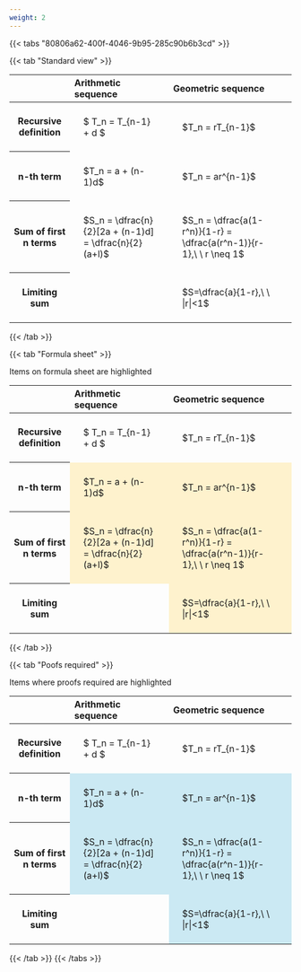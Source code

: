 ```yaml
---
weight: 2
---
```


{{< tabs "80806a62-400f-4046-9b95-285c90b6b3cd" >}}

{{< tab "Standard view" >}}

<style type="text/css">
#T_81424 th.col_heading {
  text-align: left;
  font-size: 1em;
}
#T_81424 td {
  text-align: left;
  font-size: 1em;
  padding: 1.5em;
}
</style>
<table id="T_81424">
  <thead>
    <tr>
      <th class="blank level0" >&nbsp;</th>
      <th id="T_81424_level0_col0" class="col_heading level0 col0" >Arithmetic sequence</th>
      <th id="T_81424_level0_col1" class="col_heading level0 col1" >Geometric sequence</th>
    </tr>
  </thead>
  <tbody>
    <tr>
      <th id="T_81424_level0_row0" class="row_heading level0 row0" >Recursive definition</th>
      <td id="T_81424_row0_col0" class="data row0 col0" >$ T_n = T_{n-1} + d $</td>
      <td id="T_81424_row0_col1" class="data row0 col1" >$T_n = rT_{n-1}$</td>
    </tr>
    <tr>
      <th id="T_81424_level0_row1" class="row_heading level0 row1" >n-th term</th>
      <td id="T_81424_row1_col0" class="data row1 col0" >$T_n = a + (n-1)d$</td>
      <td id="T_81424_row1_col1" class="data row1 col1" >$T_n = ar^{n-1}$</td>
    </tr>
    <tr>
      <th id="T_81424_level0_row2" class="row_heading level0 row2" >Sum of first n terms</th>
      <td id="T_81424_row2_col0" class="data row2 col0" >$S_n = \dfrac{n}{2}[2a + (n-1)d] = \dfrac{n}{2}(a+l)$</td>
      <td id="T_81424_row2_col1" class="data row2 col1" >$S_n = \dfrac{a(1-r^n)}{1-r} = \dfrac{a(r^n-1)}{r-1},\ \  r \neq 1$</td>
    </tr>
    <tr>
      <th id="T_81424_level0_row3" class="row_heading level0 row3" >Limiting sum</th>
      <td id="T_81424_row3_col0" class="data row3 col0" ></td>
      <td id="T_81424_row3_col1" class="data row3 col1" >$S=\dfrac{a}{1-r},\ \ |r|<1$</td>
    </tr>
  </tbody>
</table>
{{< /tab >}}

{{< tab "Formula sheet" >}}

Items on formula sheet are highlighted 
<br>
<style type="text/css">
#T_2a2de th.col_heading {
  text-align: left;
  font-size: 1em;
}
#T_2a2de td {
  text-align: left;
  font-size: 1em;
  padding: 1.5em;
}
#T_2a2de_row0_col0, #T_2a2de_row0_col1, #T_2a2de_row3_col0 {
  background-color: rgba(0,0,0,0);
}
#T_2a2de_row1_col0, #T_2a2de_row1_col1, #T_2a2de_row2_col0, #T_2a2de_row2_col1, #T_2a2de_row3_col1 {
  background-color: rgba(255,194,10, 0.2);
}
</style>
<table id="T_2a2de">
  <thead>
    <tr>
      <th class="blank level0" >&nbsp;</th>
      <th id="T_2a2de_level0_col0" class="col_heading level0 col0" >Arithmetic sequence</th>
      <th id="T_2a2de_level0_col1" class="col_heading level0 col1" >Geometric sequence</th>
    </tr>
  </thead>
  <tbody>
    <tr>
      <th id="T_2a2de_level0_row0" class="row_heading level0 row0" >Recursive definition</th>
      <td id="T_2a2de_row0_col0" class="data row0 col0" >$ T_n = T_{n-1} + d $</td>
      <td id="T_2a2de_row0_col1" class="data row0 col1" >$T_n = rT_{n-1}$</td>
    </tr>
    <tr>
      <th id="T_2a2de_level0_row1" class="row_heading level0 row1" >n-th term</th>
      <td id="T_2a2de_row1_col0" class="data row1 col0" >$T_n = a + (n-1)d$</td>
      <td id="T_2a2de_row1_col1" class="data row1 col1" >$T_n = ar^{n-1}$</td>
    </tr>
    <tr>
      <th id="T_2a2de_level0_row2" class="row_heading level0 row2" >Sum of first n terms</th>
      <td id="T_2a2de_row2_col0" class="data row2 col0" >$S_n = \dfrac{n}{2}[2a + (n-1)d] = \dfrac{n}{2}(a+l)$</td>
      <td id="T_2a2de_row2_col1" class="data row2 col1" >$S_n = \dfrac{a(1-r^n)}{1-r} = \dfrac{a(r^n-1)}{r-1},\ \  r \neq 1$</td>
    </tr>
    <tr>
      <th id="T_2a2de_level0_row3" class="row_heading level0 row3" >Limiting sum</th>
      <td id="T_2a2de_row3_col0" class="data row3 col0" ></td>
      <td id="T_2a2de_row3_col1" class="data row3 col1" >$S=\dfrac{a}{1-r},\ \ |r|<1$</td>
    </tr>
  </tbody>
</table>
{{< /tab >}}

{{< tab "Poofs required" >}}

Items where proofs required are highlighted 
<br>
<style type="text/css">
#T_0972e th.col_heading {
  text-align: left;
  font-size: 1em;
}
#T_0972e td {
  text-align: left;
  font-size: 1em;
  padding: 1.5em;
}
#T_0972e_row0_col0, #T_0972e_row0_col1, #T_0972e_row3_col0 {
  background-color: rgba(0,0,0,0);
}
#T_0972e_row1_col0, #T_0972e_row1_col1, #T_0972e_row2_col0, #T_0972e_row2_col1, #T_0972e_row3_col1 {
  background-color: rgba(0,150,200, 0.2);
}
</style>
<table id="T_0972e">
  <thead>
    <tr>
      <th class="blank level0" >&nbsp;</th>
      <th id="T_0972e_level0_col0" class="col_heading level0 col0" >Arithmetic sequence</th>
      <th id="T_0972e_level0_col1" class="col_heading level0 col1" >Geometric sequence</th>
    </tr>
  </thead>
  <tbody>
    <tr>
      <th id="T_0972e_level0_row0" class="row_heading level0 row0" >Recursive definition</th>
      <td id="T_0972e_row0_col0" class="data row0 col0" >$ T_n = T_{n-1} + d $</td>
      <td id="T_0972e_row0_col1" class="data row0 col1" >$T_n = rT_{n-1}$</td>
    </tr>
    <tr>
      <th id="T_0972e_level0_row1" class="row_heading level0 row1" >n-th term</th>
      <td id="T_0972e_row1_col0" class="data row1 col0" >$T_n = a + (n-1)d$</td>
      <td id="T_0972e_row1_col1" class="data row1 col1" >$T_n = ar^{n-1}$</td>
    </tr>
    <tr>
      <th id="T_0972e_level0_row2" class="row_heading level0 row2" >Sum of first n terms</th>
      <td id="T_0972e_row2_col0" class="data row2 col0" >$S_n = \dfrac{n}{2}[2a + (n-1)d] = \dfrac{n}{2}(a+l)$</td>
      <td id="T_0972e_row2_col1" class="data row2 col1" >$S_n = \dfrac{a(1-r^n)}{1-r} = \dfrac{a(r^n-1)}{r-1},\ \  r \neq 1$</td>
    </tr>
    <tr>
      <th id="T_0972e_level0_row3" class="row_heading level0 row3" >Limiting sum</th>
      <td id="T_0972e_row3_col0" class="data row3 col0" ></td>
      <td id="T_0972e_row3_col1" class="data row3 col1" >$S=\dfrac{a}{1-r},\ \ |r|<1$</td>
    </tr>
  </tbody>
</table>
{{< /tab >}}
{{< /tabs >}}